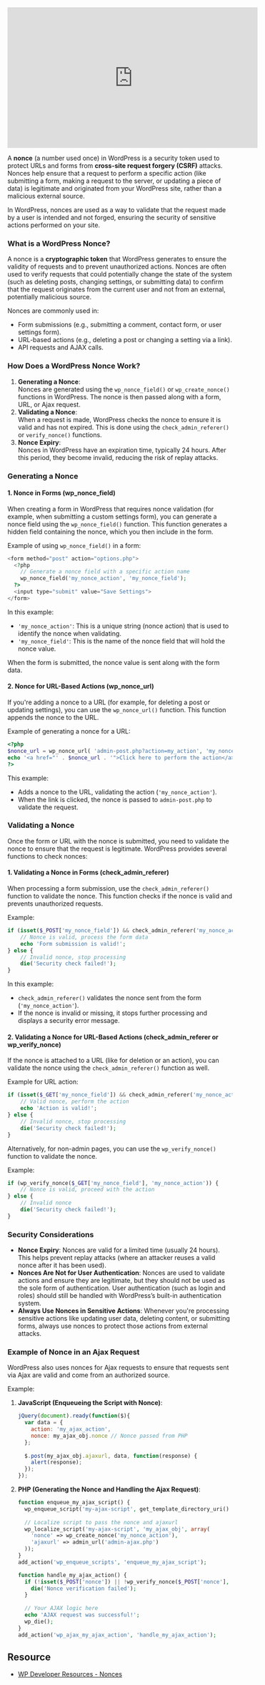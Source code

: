 <iframe width="560" height="315" src="https://www.youtube.com/embed/_IMtVON0AZk" title="YouTube video player" frameborder="0" allow="accelerometer; autoplay; clipboard-write; encrypted-media; gyroscope; picture-in-picture; web-share" allowfullscreen></iframe>

A **nonce** (a number used once) in WordPress is a security token used to protect URLs and forms from **cross-site request forgery (CSRF)** attacks. Nonces help ensure that a request to perform a specific action (like submitting a form, making a request to the server, or updating a piece of data) is legitimate and originated from your WordPress site, rather than a malicious external source.

In WordPress, nonces are used as a way to validate that the request made by a user is intended and not forged, ensuring the security of sensitive actions performed on your site.

### **What is a WordPress Nonce?**
A nonce is a **cryptographic token** that WordPress generates to ensure the validity of requests and to prevent unauthorized actions. Nonces are often used to verify requests that could potentially change the state of the system (such as deleting posts, changing settings, or submitting data) to confirm that the request originates from the current user and not from an external, potentially malicious source.

Nonces are commonly used in:
- Form submissions (e.g., submitting a comment, contact form, or user settings form).
- URL-based actions (e.g., deleting a post or changing a setting via a link).
- API requests and AJAX calls.

### **How Does a WordPress Nonce Work?**
1. **Generating a Nonce**:  
    Nonces are generated using the `wp_nonce_field()` or `wp_create_nonce()` functions in WordPress. The nonce is then passed along with a form, URL, or Ajax request.
2. **Validating a Nonce**:  
    When a request is made, WordPress checks the nonce to ensure it is valid and has not expired. This is done using the `check_admin_referer()` or `verify_nonce()` functions.
3. **Nonce Expiry**:  
    Nonces in WordPress have an expiration time, typically 24 hours. After this period, they become invalid, reducing the risk of replay attacks.

### **Generating a Nonce**
#### **1. Nonce in Forms (wp_nonce_field)**
When creating a form in WordPress that requires nonce validation (for example, when submitting a custom settings form), you can generate a nonce field using the `wp_nonce_field()` function. This function generates a hidden field containing the nonce, which you then include in the form.

Example of using `wp_nonce_field()` in a form:

```php
<form method="post" action="options.php">
  <?php
    // Generate a nonce field with a specific action name
    wp_nonce_field('my_nonce_action', 'my_nonce_field');
  ?>
  <input type="submit" value="Save Settings">
</form>
```

In this example:
- `'my_nonce_action'`: This is a unique string (nonce action) that is used to identify the nonce when validating.
- `'my_nonce_field'`: This is the name of the nonce field that will hold the nonce value.

When the form is submitted, the nonce value is sent along with the form data.

#### **2. Nonce for URL-Based Actions (wp_nonce_url)**
If you're adding a nonce to a URL (for example, for deleting a post or updating settings), you can use the `wp_nonce_url()` function. This function appends the nonce to the URL.

Example of generating a nonce for a URL:

```php
<?php
$nonce_url = wp_nonce_url( 'admin-post.php?action=my_action', 'my_nonce_action' );
echo '<a href="' . $nonce_url . '">Click here to perform the action</a>';
?>
```

This example:
- Adds a nonce to the URL, validating the action (`'my_nonce_action'`).
- When the link is clicked, the nonce is passed to `admin-post.php` to validate the request.

### **Validating a Nonce**
Once the form or URL with the nonce is submitted, you need to validate the nonce to ensure that the request is legitimate. WordPress provides several functions to check nonces:

#### **1. Validating a Nonce in Forms (check_admin_referer)**
When processing a form submission, use the `check_admin_referer()` function to validate the nonce. This function checks if the nonce is valid and prevents unauthorized requests.

Example:

```php
if (isset($_POST['my_nonce_field']) && check_admin_referer('my_nonce_action', 'my_nonce_field')) {
    // Nonce is valid, process the form data
    echo 'Form submission is valid!';
} else {
    // Invalid nonce, stop processing
    die('Security check failed!');
}
```

In this example:
- `check_admin_referer()` validates the nonce sent from the form (`'my_nonce_action'`).
- If the nonce is invalid or missing, it stops further processing and displays a security error message.

#### **2. Validating a Nonce for URL-Based Actions (check_admin_referer or wp_verify_nonce)**
If the nonce is attached to a URL (like for deletion or an action), you can validate the nonce using the `check_admin_referer()` function as well.

Example for URL action:

```php
if (isset($_GET['my_nonce_field']) && check_admin_referer('my_nonce_action', 'my_nonce_field')) {
    // Valid nonce, perform the action
    echo 'Action is valid!';
} else {
    // Invalid nonce, stop processing
    die('Security check failed!');
}
```

Alternatively, for non-admin pages, you can use the `wp_verify_nonce()` function to validate the nonce.

Example:

```php
if (wp_verify_nonce($_GET['my_nonce_field'], 'my_nonce_action')) {
    // Nonce is valid, proceed with the action
} else {
    // Invalid nonce
    die('Security check failed!');
}
```

### **Security Considerations**
- **Nonce Expiry**: Nonces are valid for a limited time (usually 24 hours). This helps prevent replay attacks (where an attacker reuses a valid nonce after it has been used).
- **Nonces Are Not for User Authentication**: Nonces are used to validate actions and ensure they are legitimate, but they should not be used as the sole form of authentication. User authentication (such as login and roles) should still be handled with WordPress’s built-in authentication system.
- **Always Use Nonces in Sensitive Actions**: Whenever you're processing sensitive actions like updating user data, deleting content, or submitting forms, always use nonces to protect those actions from external attacks.

### **Example of Nonce in an Ajax Request**
WordPress also uses nonces for Ajax requests to ensure that requests sent via Ajax are valid and come from an authorized source.

Example:

1. **JavaScript (Enqueueing the Script with Nonce)**:
    
    ```javascript
    jQuery(document).ready(function($){
      var data = {
        action: 'my_ajax_action',
        nonce: my_ajax_obj.nonce // Nonce passed from PHP
      };
      
      $.post(my_ajax_obj.ajaxurl, data, function(response) {
        alert(response);
      });
    });
    ```
    
2. **PHP (Generating the Nonce and Handling the Ajax Request)**:
    
    ```php
    function enqueue_my_ajax_script() {
      wp_enqueue_script('my-ajax-script', get_template_directory_uri() . '/js/ajax.js', array('jquery'), null, true);
      
      // Localize script to pass the nonce and ajaxurl
      wp_localize_script('my-ajax-script', 'my_ajax_obj', array(
        'nonce' => wp_create_nonce('my_nonce_action'),
        'ajaxurl' => admin_url('admin-ajax.php')
      ));
    }
    add_action('wp_enqueue_scripts', 'enqueue_my_ajax_script');
    
    function handle_my_ajax_action() {
      if (!isset($_POST['nonce']) || !wp_verify_nonce($_POST['nonce'], 'my_nonce_action')) {
        die('Nonce verification failed');
      }
      
      // Your AJAX logic here
      echo 'AJAX request was successful!';
      wp_die();
    }
    add_action('wp_ajax_my_ajax_action', 'handle_my_ajax_action');
    ```
    
## Resource
- [WP Developer Resources - Nonces](https://developer.wordpress.org/apis/security/nonces/)